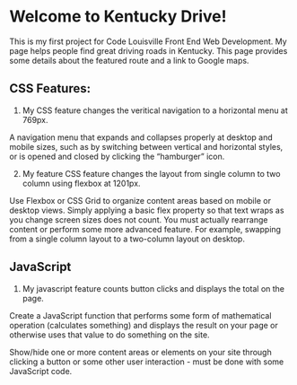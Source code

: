 # Welcome to Kentucky Drive!

This is my first project for Code Louisville Front End Web Development. My page helps people find great driving roads in Kentucky. This page provides some details about the featured route and a link to Google maps. 

## CSS Features:
1. My CSS feature changes the veritical navigation to a horizontal menu at 769px. 

A navigation menu that expands and collapses properly at desktop and mobile sizes, such as by switching between vertical and horizontal styles, or is opened and closed by clicking the “hamburger” icon.

2. My feature CSS feature changes the layout from single column to two column using flexbox at 1201px.

Use Flexbox or CSS Grid to organize content areas based on mobile or desktop views. Simply applying a basic flex property so that text wraps as you change screen sizes does not count. You must actually rearrange content or perform some more advanced feature. For example, swapping from a single column layout to a two-column layout on desktop.

## JavaScript
1. My javascript feature counts button clicks and displays the total on the page. 

Create a JavaScript function that performs some form of mathematical operation (calculates something) and displays the result on your page or otherwise uses that value to do something on the site.

Show/hide one or more content areas or elements on your site through clicking a button or some other user interaction - must be done with some JavaScript code. 



